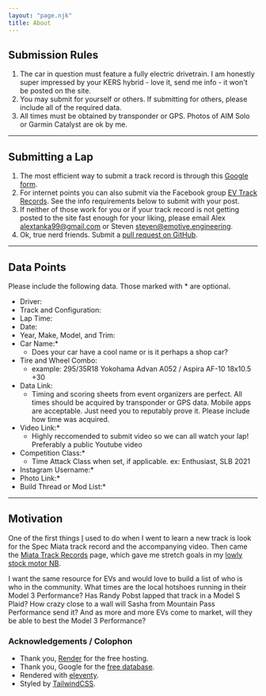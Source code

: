 ```yaml
---
layout: "page.njk"
title: About
---
```


## Submission Rules

1. The car in question must feature a fully electric drivetrain. I am honestly super impressed by your KERS hybrid - love it, send me info - it won't be posted on the site.
2. You may submit for yourself or others. If submitting for others, please include all of the required data.
3. All times must be obtained by transponder or GPS. Photos of AIM Solo or Garmin Catalyst are ok by me.

---

## Submitting a Lap

1. The most efficient way to submit a track record is through this [Google form](https://forms.gle/sTfyUc7Ubnn4XPyM6).
2. For internet points you can also submit via the Facebook group [EV Track Records](https://www.facebook.com/groups/1635756253489735). See the info requirements below to submit with your post.
3. If neither of those work for you or if your track record is not getting posted to the site fast enough for your liking, please email Alex [alextanka99@gmail.com](mailto:alextanaka99@gmail.com) or Steven [steven@emotive.engineering](mailto:steven@emotive.engineering).
4. Ok, true nerd friends. Submit a [pull request on GitHub](https://github.com/esses/evtrackrecords.com/tree/main/src/_data/tracks).

---

## Data Points

Please include the following data. Those marked with * are optional.

- Driver:
- Track and Configuration:
- Lap Time:
- Date:
- Year, Make, Model, and Trim:
- Car Name:*
    - Does your car have a cool name or is it perhaps a shop car?
- Tire and Wheel Combo:
    - example: 295/35R18 Yokohama Advan A052 / Aspira AF-10 18x10.5 +30
- Data Link:
    - Timing and scoring sheets from event organizers are perfect. All times should be acquired by transponder or GPS data. Mobile apps are acceptable. Just need you to reputably prove it. Please include how time was acquired.
- Video Link:*
    - Highly reccomended to submit video so we can all watch your lap! Preferably a public Youtube video
- Competition Class:*
    - Time Attack Class when set, if applicable. ex: Enthusiast, SLB 2021
- Instagram Username:*
- Photo Link:*
- Build Thread or Mod List:*

---

## Motivation

One of the first things [I](https://emotive.engineering) used to do when I went to learn a new track is look for the Spec Miata track record and the accompanying video. Then came the [Miata Track Records](https://www.facebook.com/groups/miatatrackrecords/) page, which gave me stretch goals in my [lowly stock motor NB](https://www.instagram.com/http429/).

I want the same resource for EVs and would love to build a list of who is who in the community. What times are the local hotshoes running in their Model 3 Performance? Has Randy Pobst lapped that track in a Model S Plaid? How crazy close to a wall will Sasha from Mountain Pass Performance send it? And as more and more EVs come to market, will they be able to best the Model 3 Performance?

### Acknowledgements / Colophon

- Thank you, [Render](https://render.com/) for the free hosting.
- Thank you, Google for the [free database](https://docs.google.com/spreadsheets/d/1eWu3GgVJO_mWu6g1xuEgTjM4p1x4gUh5rznC157VISA/edit?usp=sharing).
- Rendered with [eleventy](https://www.11ty.dev/).
- Styled by [TailwindCSS](https://tailwindcss.com/).
